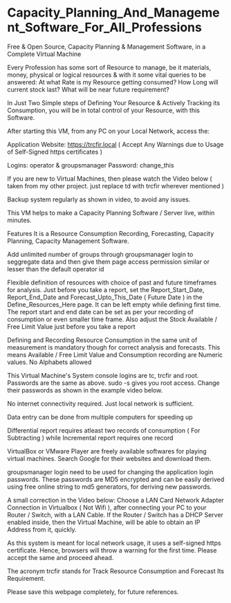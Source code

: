 # Capacity_Planning_And_Management_Software_For_All_Professions
Free &amp; Open Source, Capacity Planning &amp; Management Software, in a Complete Virtual Machine

Every Profession has some sort of Resource to manage, be it materials, money, physical or logical resources & with it some vital queries to be answered: At what Rate is my Resource getting consumed? How Long will current stock last? What will be near future requirement?

In Just Two Simple steps of Defining Your Resource & Actively Tracking its Consumption, you will be in total control of your Resource, with this Software.

After starting this VM, from any PC on your Local Network, access the: 

Application Website: https://trcfir.local
( Accept Any Warnings due to Usage of Self-Signed https certificates )

Logins: operator & groupsmanager 
Password: change_this 

If you are new to Virtual Machines, then please watch the Video below ( taken from my other project. just replace td with trcfir wherever mentioned )

Backup system regularly as shown in video, to avoid any issues.

This VM helps to make a Capacity Planning Software / Server live, within minutes.

Features
It is a Resource Consumption Recording, Forecasting, Capacity Planning, Capacity Management Software.

Add unlimited number of groups through groupsmanager login to seggregate data and then give them page access permission similar or lesser than the default operator id

Flexible definition of resources with choice of past and future timeframes for analysis. Just before you take a report, set the Report_Start_Date, Report_End_Date and Forecast_Upto_This_Date ( Future Date ) in the Define_Resources_Here page. It can be left empty while defining first time. The report start and end date can be set as per your recording of consumption or even smaller time frame. Also adjust the Stock Available / Free Limit Value just before you take a report

Defining and Recording Resource Consumption in the same unit of measurement is mandatory though for correct analysis and forecasts. This means Available / Free Limit Value and Consumption recording are Numeric values. No Alphabets allowed

This Virtual Machine's System console logins are tc, trcfir and root. Passwords are the same as above. sudo -s gives you root access. Change their passwords as shown in the example video below.

No internet connectivity required. Just local network is sufficient.

Data entry can be done from multiple computers for speeding up

Differential report requires atleast two records of consumption ( For Subtracting ) while Incremental report requires one record

VirtualBox or VMware Player are freely available softwares for playing virtual machines. Search Google for their websites and download them.

groupsmanager login need to be used for changing the application login passwords. These passwords are MD5 encrypted and can be easily derived using free online string to md5 generators, for deriving new passwords.

A small correction in the Video below: Choose a LAN Card Network Adapter Connection in Virtualbox ( Not Wifi ), after connecting your PC to your Router / Switch, with a LAN Cable. If the Router / Switch has a DHCP Server enabled inside, then the Virtual Machine, will be able to obtain an IP Address from it, quickly.

As this system is meant for local network usage, it uses a self-signed https certificate. Hence, browsers will throw a warning for the first time. Please accept the same and proceed ahead.

The acronym trcfir stands for Track Resource Consumption and Forecast Its Requirement.

Please save this webpage completely, for future references.


